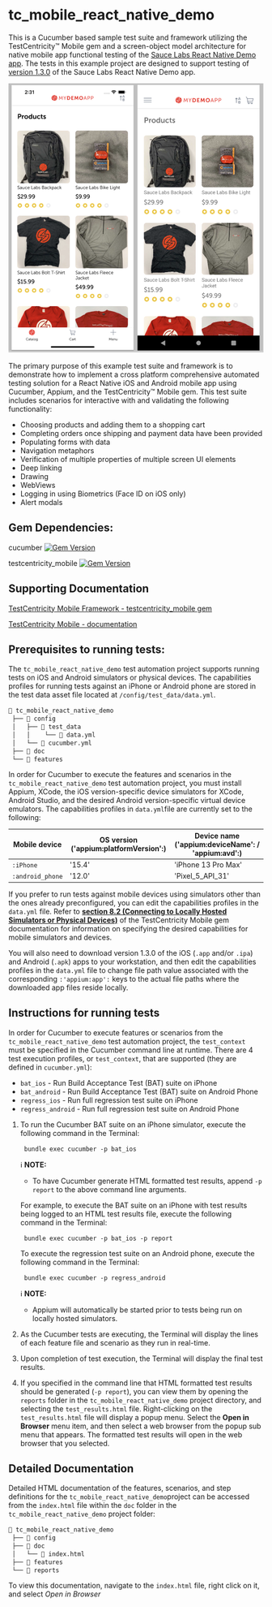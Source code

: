 # tc_mobile_react_native_demo

This is a Cucumber based sample test suite and framework utilizing the TestCentricity™ Mobile gem and a screen-object
model architecture for native mobile app functional testing of the [Sauce Labs React Native Demo app](https://github.com/saucelabs/my-demo-app-rn). The tests in
this example project are designed to support testing of [version 1.3.0](https://github.com/saucelabs/my-demo-app-rn/releases/tag/v1.3.0) of the Sauce Labs React Native Demo app.

![React Native Demo app](https://raw.githubusercontent.com/TestCentricity/tc_mobile_react_native_demo/main/.github/images/RN_Demo_app.png)

The primary purpose of this example test suite and framework is to demonstrate how to implement a cross platform comprehensive
automated testing solution for a React Native iOS and Android mobile app using Cucumber, Appium, and the TestCentricity™ Mobile
gem. This test suite includes scenarios for interactive with and validating the following functionality:
  * Choosing products and adding them to a shopping cart
  * Completing orders once shipping and payment data have been provided
  * Populating forms with data
  * Navigation metaphors
  * Verification of multiple properties of multiple screen UI elements
  * Deep linking
  * Drawing
  * WebViews
  * Logging in using Biometrics (Face ID on iOS only)
  * Alert modals


## Gem Dependencies:

cucumber  [![Gem Version](https://badge.fury.io/rb/cucumber.svg)](https://badge.fury.io/rb/cucumber)

testcentricity_mobile  [![Gem Version](https://badge.fury.io/rb/testcentricity_mobile.svg)](https://badge.fury.io/rb/testcentricity_mobile)


## Supporting Documentation

[TestCentricity Mobile Framework - testcentricity_mobile gem](https://rubygems.org/gems/testcentricity_mobile)

[TestCentricity Mobile - documentation](http://www.rubydoc.info/gems/testcentricity_mobile/)


## Prerequisites to running tests:

The `tc_mobile_react_native_demo` test automation project supports running tests on iOS and Android simulators or physical
devices. The capabilities profiles for running tests against an iPhone or Android phone are stored in the test data asset
file located at `/config/test_data/data.yml`.

    📁 tc_mobile_react_native_demo
     ├── 📁 config
     │   ├── 📁 test_data
     │   │    └── 📄 data.yml
     │   └── 📄 cucumber.yml
     ├── 📁 doc
     └── 📁 features

In order for Cucumber to execute the features and scenarios in the `tc_mobile_react_native_demo` test automation project,
you must install Appium, XCode, the iOS version-specific device simulators for XCode, Android Studio, and the desired Android
version-specific virtual device emulators. The capabilities profiles in `data.yml`file are currently set to the following:

| Mobile device    | OS version ('appium:platformVersion':) | Device name ('appium:deviceName': / 'appium:avd':) |
|------------------|----------------------------------------|----------------------------------------------------|
| `:iPhone`        | '15.4'                                 | 'iPhone 13 Pro Max'                                |
| `:android_phone` | '12.0'                                 | 'Pixel_5_API_31'                                   |

If you prefer to run tests against mobile devices using simulators other than the ones already preconfigured, you can
edit the capabilities profiles in the `data.yml` file. Refer to [**section 8.2 (Connecting to Locally Hosted Simulators or Physical Devices)**](https://www.rubydoc.info/gems/testcentricity_mobile#connecting-to-locally-hosted-simulators-or-physical-devices)
of the TestCentricity Mobile gem documentation for information on specifying the desired capabilities for mobile simulators
and devices.

You will also need to download version 1.3.0 of the iOS (`.app` and/or `.ipa`) and Android (`.apk`) apps to your workstation,
and then edit the capabilities profiles in the `data.yml` file to change file path value associated with the corresponding
`:'appium:app':` keys to the actual file paths where the downloaded app files reside locally.


## Instructions for running tests

In order for Cucumber to execute features or scenarios from the `tc_mobile_react_native_demo` test automation project, the
`test_context` must be specified in the Cucumber command line at runtime. There are 4 test execution profiles, or `test_context`,
that are supported (they are defined in `cucumber.yml`):
  * `bat_ios`  - Run Build Acceptance Test (BAT) suite on iPhone
  * `bat_android`  - Run Build Acceptance Test (BAT) suite on Android Phone
  * `regress_ios`  - Run full regression test suite on iPhone
  * `regress_android`  - Run full regression test suite on Android Phone

1. To run the Cucumber BAT suite on an iPhone simulator, execute the following command in the Terminal:

        bundle exec cucumber -p bat_ios

   ℹ️ **NOTE:**
    * To have Cucumber generate HTML formatted test results, append `-p report` to the above command line arguments.

   For example, to execute the BAT suite on an iPhone with test results being logged to an HTML test results file, execute
   the following command in the Terminal:

        bundle exec cucumber -p bat_ios -p report

   To execute the regression test suite on an Android phone, execute the following command in the Terminal:

        bundle exec cucumber -p regress_android

   ℹ️ **NOTE:**
    * Appium will automatically be started prior to tests being run on locally hosted simulators.

2. As the Cucumber tests are executing, the Terminal will display the lines of each feature file and scenario as they run
   in real-time.

3. Upon completion of test execution, the Terminal will display the final test results.

4. If you specified in the command line that HTML formatted test results should be generated (`-p report`), you can view
   them by opening the `reports` folder in the `tc_mobile_react_native_demo` project directory, and selecting the `test_results.html`
   file. Right-clicking on the `test_results.html` file will display a popup menu. Select the **Open in Browser** menu
   item, and then select a web browser from the popup sub menu that appears. The formatted test results will open in the
   web browser that you selected.


## Detailed Documentation

Detailed HTML documentation of the features, scenarios, and step definitions for the `tc_mobile_react_native_demo`project
can be accessed from the `index.html` file within the `doc` folder in the `tc_mobile_react_native_demo` project folder:

    📁 tc_mobile_react_native_demo
     ├── 📁 config
     ├── 📁 doc
     │   └── 📄 index.html
     ├── 📁 features
     └── 📁 reports

To view this documentation, navigate to the `index.html` file, right click on it, and select *Open in Browser*
